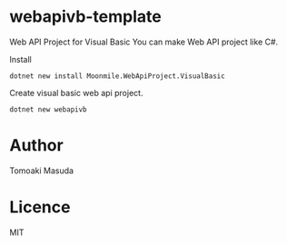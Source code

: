 # webapivb-template

Web API Project for Visual Basic
You can make Web API project like C#. 


Install

```
dotnet new install Moonmile.WebApiProject.VisualBasic
```


Create visual basic web api project.
```
dotnet new webapivb 
```

# Author

Tomoaki Masuda 

# Licence

MIT

